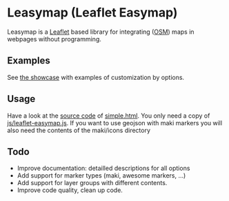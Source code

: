 # Leasymap (Leaflet Easymap)

Leasymap is a  [Leaflet](http://leafletjs.com) based library for
integrating ([OSM](http://www.openstreetmap.de)) maps in webpages without programming.

## Examples
See [the showcase](https://lapizistik.github.io/leaflet-easymap/) with examples of customization by options.

## Usage

Have a look at the [source code](simple.html) of [simple.html](https://lapizistik.github.io/leaflet-easymap/simple.html). You only need a copy of [js/leaflet-easymap.js](https://lapizistik.github.io/leaflet-easymap/js/leaflet-easymap.js). If you want to use geojson with maki markers you will also need the contents of the maki/icons directory

## Todo
* Improve documentation: detailled descriptions for all options
* Add support for marker types (maki, awesome markers, …)
* Add support for layer groups with different contents.
* Improve code quality, clean up code.


